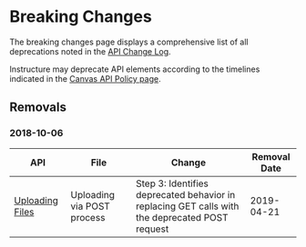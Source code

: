 # Breaking Changes

The breaking changes page displays a comprehensive list of all deprecations noted in the [API Change Log](file.changelog.html).

Instructure may deprecate API elements according to the timelines indicated in the [Canvas API Policy page](https://www.canvaslms.com/policies/api-policy).

## Removals

### 2018-10-06
<div class="changelog"></div>

| API | File | Change | Removal Date |
| --- | --- | --- | --- |
| [Uploading Files](file.file_uploads.html) | Uploading via POST process | Step 3: Identifies deprecated behavior in replacing GET calls with the deprecated POST request | 2019-04-21 |
